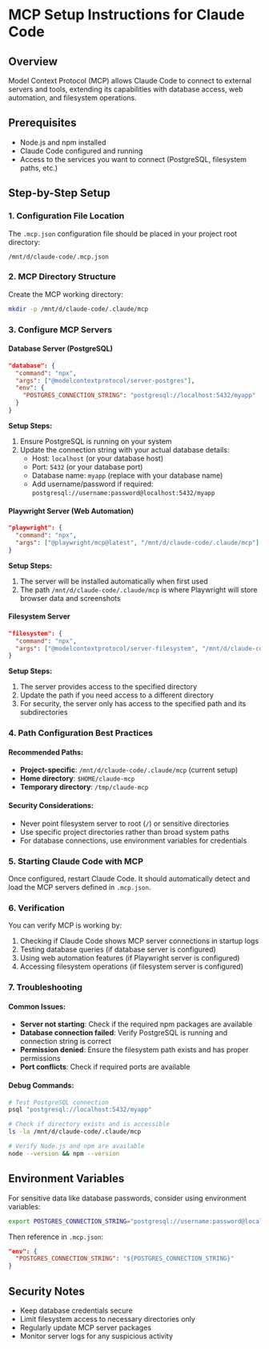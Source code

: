 # MCP Setup Instructions for Claude Code

## Overview
Model Context Protocol (MCP) allows Claude Code to connect to external servers and tools, extending its capabilities with database access, web automation, and filesystem operations.

## Prerequisites
- Node.js and npm installed
- Claude Code configured and running
- Access to the services you want to connect (PostgreSQL, filesystem paths, etc.)

## Step-by-Step Setup

### 1. Configuration File Location
The `.mcp.json` configuration file should be placed in your project root directory:
```
/mnt/d/claude-code/.mcp.json
```

### 2. MCP Directory Structure
Create the MCP working directory:
```bash
mkdir -p /mnt/d/claude-code/.claude/mcp
```

### 3. Configure MCP Servers

#### Database Server (PostgreSQL)
```json
"database": {
  "command": "npx",
  "args": ["@modelcontextprotocol/server-postgres"],
  "env": {
    "POSTGRES_CONNECTION_STRING": "postgresql://localhost:5432/myapp"
  }
}
```

**Setup Steps:**
1. Ensure PostgreSQL is running on your system
2. Update the connection string with your actual database details:
   - Host: `localhost` (or your database host)
   - Port: `5432` (or your database port)
   - Database name: `myapp` (replace with your database name)
   - Add username/password if required: `postgresql://username:password@localhost:5432/myapp`

#### Playwright Server (Web Automation)
```json
"playwright": {
  "command": "npx",
  "args": ["@playwright/mcp@latest", "/mnt/d/claude-code/.claude/mcp"]
}
```

**Setup Steps:**
1. The server will be installed automatically when first used
2. The path `/mnt/d/claude-code/.claude/mcp` is where Playwright will store browser data and screenshots

#### Filesystem Server
```json
"filesystem": {
  "command": "npx",
  "args": ["@modelcontextprotocol/server-filesystem", "/mnt/d/claude-code/.claude/mcp"]
}
```

**Setup Steps:**
1. The server provides access to the specified directory
2. Update the path if you need access to a different directory
3. For security, the server only has access to the specified path and its subdirectories

### 4. Path Configuration Best Practices

#### Recommended Paths:
- **Project-specific**: `/mnt/d/claude-code/.claude/mcp` (current setup)
- **Home directory**: `$HOME/claude-mcp` 
- **Temporary directory**: `/tmp/claude-mcp`

#### Security Considerations:
- Never point filesystem server to root (`/`) or sensitive directories
- Use specific project directories rather than broad system paths
- For database connections, use environment variables for credentials

### 5. Starting Claude Code with MCP

Once configured, restart Claude Code. It should automatically detect and load the MCP servers defined in `.mcp.json`.

### 6. Verification

You can verify MCP is working by:
1. Checking if Claude Code shows MCP server connections in startup logs
2. Testing database queries (if database server is configured)
3. Using web automation features (if Playwright server is configured)
4. Accessing filesystem operations (if filesystem server is configured)

### 7. Troubleshooting

#### Common Issues:
- **Server not starting**: Check if the required npm packages are available
- **Database connection failed**: Verify PostgreSQL is running and connection string is correct
- **Permission denied**: Ensure the filesystem path exists and has proper permissions
- **Port conflicts**: Check if required ports are available

#### Debug Commands:
```bash
# Test PostgreSQL connection
psql "postgresql://localhost:5432/myapp"

# Check if directory exists and is accessible
ls -la /mnt/d/claude-code/.claude/mcp

# Verify Node.js and npm are available
node --version && npm --version
```

## Environment Variables

For sensitive data like database passwords, consider using environment variables:

```bash
export POSTGRES_CONNECTION_STRING="postgresql://username:password@localhost:5432/myapp"
```

Then reference in `.mcp.json`:
```json
"env": {
  "POSTGRES_CONNECTION_STRING": "${POSTGRES_CONNECTION_STRING}"
}
```

## Security Notes
- Keep database credentials secure
- Limit filesystem access to necessary directories only
- Regularly update MCP server packages
- Monitor server logs for any suspicious activity